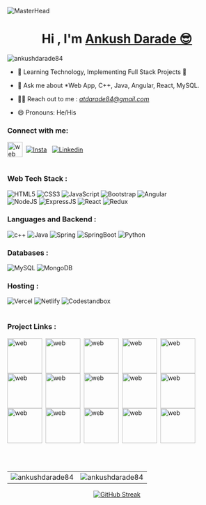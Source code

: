 ![MasterHead](https://mir-s3-cdn-cf.behance.net/project_modules/max_1200/79731568097599.5b50bca477735.jpg)

<h1 align="center"> Hi , I'm <a href="https://www.linkedin.com/in/ankushdarade84" target="_blank"> Ankush Darade 😎</a></h1>
<!-- <h3 align="center"> <img src="https://readme-typing-svg.herokuapp.com?color=0357F7&lines=Full+Stack+Java+Developer+%3A)" /> </h3> -->
<p align="left"> <img src="https://komarev.com/ghpvc/?username=ankushdarade84&label=Profile%20views&color=brightgreen&style=flat" alt="ankushdarade84" /> </p>

- 🌱 Learning Technology, Implementing Full Stack Projects 🚀

- 💬 Ask me about *Web App, C++, Java, Angular, React, MySQL.

- 👨‍💻 Reach out to me : *<a href="mailto:atdarade84@gmail.com" target="_blank">atdarade84@gmail.com</a>*

- 😄 Pronouns: He/His
 
<h3 align="left">Connect with me:</h3>
<div align="left">
<!--   <a href="https://www.linkedin.com/in/ankushdarade84/"><img alt="LinkedIn" src="https://raw.githubusercontent.com/rahuldkjain/github-profile-readme-generator/master/src/images/icons/Social/linked-in-alt.svg" alt="ankushdarade84" height="30" width="40" /></a>
  <a href="https://instagram.com/ankush_darade/" target="blank"><img align="center" src="https://raw.githubusercontent.com/rahuldkjain/github-profile-readme-generator/master/src/images/icons/Social/instagram.svg" alt="ankushdarade84" height="30" width="40" /></a> -->
  
<table >
  <tr>
      <a href="https://ankush-darade.netlify.app/" target="blank"><img align="center" alt="web"  src="https://ankush-darade.netlify.app/assets/img/aiim.png" height="35" width="35" /></a>&nbsp;
   <a href="https://instagram.com/ankush_darade/" target="blank"><img align="center"alt="Insta" src="https://img.shields.io/badge/-FFFFFF?style=for-the-badge&logo=instagram"  ></a> &nbsp;
   <a href="https://www.linkedin.com/in/ankushdarade84/" target="blank" ><img align="center" alt="Linkedin" src="https://img.shields.io/badge/-0077B5?style=for-the-badge&logo=linkedin&logoColor=white" ></a>
  </tr>
</table> 


<!--   <a href="https://www.leetcode.com/surajdarade" target="blank"><img align="center" src="https://raw.githubusercontent.com/rahuldkjain/github-profile-readme-generator/master/src/images/icons/Social/leet-code.svg" alt="ankushdarade84" height="30" width="40" /></a> -->
</div>

<h3 align="left">Web Tech Stack :</h3>
<div align="left">
<img alt="HTML5" src="https://img.shields.io/badge/html5-%23E34F26.svg?style=for-the-badge&logo=html5&logoColor=white"/>
<img alt="CSS3" src="https://img.shields.io/badge/css3-%231572B6.svg?style=for-the-badge&logo=css3&logoColor=white"/> 
<img alt="JavaScript" src="https://img.shields.io/badge/javascript-%23323330.svg?style=for-the-badge&logo=javascript&logoColor=%23F7DF1E"/> 
<!-- <img alt="TailwindCSS" src="https://img.shields.io/badge/Tailwind_CSS-38B2AC?style=for-the-badge&logo=tailwind-css&logoColor=white"/> -->
<img alt="Bootstrap" src="https://img.shields.io/badge/bootstrap-%23563D7C.svg?style=for-the-badge&logo=bootstrap&logoColor=white"/>
<img alt="Angular" src="https://img.shields.io/badge/Angular-%23E34F26.svg?style=for-the-badge&logo=Angular&logoColor=white"/>
<br>
<!-- <img alt="PHP" src="https://img.shields.io/badge/php-%23777BB4.svg?style=for-the-badge&logo=php&logoColor=white"/> -->
<img alt="NodeJS" src="https://img.shields.io/badge/node.js-%2343853D.svg?style=for-the-badge&logo=nodedotjs&logoColor=white"/>
<img alt="ExpressJS" src="https://img.shields.io/badge/Express.js-000000?style=for-the-badge&logo=express&logoColor=white"/>
<img alt="React" src="https://img.shields.io/badge/react-%2320232a.svg?style=for-the-badge&logo=react&logoColor=%2361DAFB"/>
<!-- <img alt="mui" src="https://img.shields.io/badge/Material%20UI-007FFF?style=for-the-badge&logo=mui&logoColor=white"/> -->
<img alt="Redux" src="https://img.shields.io/badge/Redux-593D88?style=for-the-badge&logo=redux&logoColor=white"/>
<!-- <img alt="sockteio" src="https://img.shields.io/badge/Socket.io-010101?&style=for-the-badge&logo=Socket.io&logoColor=white"/> -->
</div>

<h3 align="left">Languages and Backend :</h3>
<div align="left">
  <img alt="c++" src="https://img.shields.io/badge/C%2B%2B-00599C?style=for-the-badge&logo=c%2B%2B&logoColor=white"/>
  <img alt="Java" src="https://img.shields.io/badge/Java-%23ED8B00.svg?style=for-the-badge&logo=Openjdk&logoColor=white"/>

   <img alt="Spring" src="https://img.shields.io/badge/Spring-6DB33F?style=for-the-badge&logo=Spring&logoColor=white"/>
     <img  alt="SpringBoot" src="https://img.shields.io/badge/SpringBoot-6DB33F?style=for-the-badge&logo=SpringBoot&logoColor=white"/>
       <img alt="Python" src="https://img.shields.io/badge/python-%2314354C.svg?style=for-the-badge&logo=python&logoColor=white"/>
</div>



<h3 align="left">Databases :</h3>
<div align="left">
  <img alt="MySQL" src="https://img.shields.io/badge/mysql-%2300f.svg?style=for-the-badge&logo=mysql&logoColor=white"/>
  <img alt="MongoDB" src ="https://img.shields.io/badge/MongoDB-4EA94B?style=for-the-badge&logo=mongodb&logoColor=white"/>
</div>


<h3 align="left">Hosting :</h3>
<div align="left">
<!--   <img alt="AWS" src="https://img.shields.io/badge/Amazon_AWS-FF9900?style=for-the-badge&logo=amazonaws&logoColor=white"/> -->
<!--   <img alt="Heroku" src="https://img.shields.io/badge/heroku-%23430098.svg?style=for-the-badge&logo=heroku&logoColor=white"/> -->

  <img alt="Vercel" src="https://img.shields.io/badge/Vercel-000000?style=for-the-badge&logo=vercel&logoColor=white"/>
  <img alt="Netlify" src="https://img.shields.io/badge/Netlify-00C7B7?style=for-the-badge&logo=netlify&logoColor=white"/>
    <img alt="Codestandbox" src="https://img.shields.io/badge/Codestandbox-000000?style=for-the-badge&logo=square&logoColor=white"/>
</div>
<br/>

<h3 align="left">Project Links :</h3>
<table >
  <tr>
      <a href="https://ankush-darade.netlify.app/" target="blank"><img align="center" alt="web"  src="https://ankush-darade.netlify.app/assets/img/aiim.png" height="80" width="80" /></a>&nbsp;
   <a href="https://ott-platfom.netlify.app/" target="blank"><img align="center" alt="web"  src="https://ott-platfom.netlify.app/assets/image.png" height="80" width="80" /></a>&nbsp
    <a href="https://todo-save.netlify.app/" target="blank"><img align="center" alt="web"  src="https://todo-save.netlify.app/img/icon.png" height="80" width="80" /></a>&nbsp;
       <a href="https://employee-teamlist.netlify.app/" target="blank"><img align="center" alt="web"  src="https://github.com/ankushdarade84/Employee-Team-List-web/assets/82811718/3f23093d-0711-4d68-bb09-3a957d39acdd" height="80" width="80" /></a>&nbsp;
       <a href="https://madhuri-weds-rahul.netlify.app/" target="blank"><img align="center" alt="web"  src="https://madhuri-weds-rahul.netlify.app/assets/images/sppp/MR_name.png" height="80" width="80" /></a>&nbsp;
        <a href="https://blind-deaf-project.netlify.app/" target="blank"><img align="center" alt="web"  src="https://blind-deaf-project.netlify.app/images/logo.png" height="80" width="80"  /></a>&nbsp;
        <a href="https://angular-regi-page.vercel.app/" target="blank"><img align="center" alt="web"  src="https://angular-regi-page.vercel.app/assets/ankushName.jpg"height="80" width="80"  /></a>&nbsp;
        <a href="https://dashbord-task.netlify.app/" target="blank"><img align="center" alt="web"  src="https://github.com/ankushdarade84/Grid-Dashbord/assets/82811718/11d018e1-381e-46f6-a67e-80edf85c54f0" height="80" width="80"  /></a>&nbsp;
         <a href="https://github.com/ankushdarade84/GovermentRegistartionForm" target="blank"><img align="center" alt="web"  src="https://ankush-darade.netlify.app/assets/img/portfolio/soft3.jpg" height="80" width="80"  /></a>&nbsp;
      <a href="https://github.com/ankushdarade84/Advance-Blind-Deaf-Communication-System" target="blank"><img align="center" alt="web"  src="https://ankush-darade.netlify.app/assets/img/portfolio/hard1.jpg" height="80" width="80"  /></a>&nbsp;
        <a href="https://github.com/ankushdarade84/Blind-Deaf-Communication-System" target="blank"><img align="center" alt="web"  src="https://ankush-darade.netlify.app/assets/img/portfolio/hard2.jpg" height="80" width="80"  /></a>&nbsp;
       <a href="https://github.com/ankushdarade84/Mini-Oscilloscope-And-Function-Generator" target="blank"><img align="center" alt="web"  src="https://ankush-darade.netlify.app/assets/img/portfolio/hard3.jpg" height="80" width="80"  /></a>&nbsp;
       <a href="https://github.com/ankushdarade84/Smart-Storage-System-For-Onion" target="blank"><img align="center" alt="web"  src="https://ankush-darade.netlify.app/assets/img/portfolio/hard4.jpg" height="80" width="80"  /></a>&nbsp;
       <a href="https://github.com/ankushdarade84/Smart-Green-House-System" target="blank"><img align="center" alt="web"  src="https://ankush-darade.netlify.app/assets/img/portfolio/hard5.jpg" height="80" width="80"  /></a>&nbsp;
       <a href="https://github.com/ankushdarade84/Wireless-Notice-Display" target="blank"><img align="center" alt="web"  src="https://ankush-darade.netlify.app/assets/img/portfolio/hard6.jpg" height="80" width="80"  /></a>&nbsp;
  </tr>
</table>
   
<br>

<table>
  <tr>
    <td><img src="https://github-readme-stats.vercel.app/api?username=ankushdarade84&show_icons=true&theme=light&locale=en&rank_icon&icon_color=00FF00&title_color=FFA500" alt="ankushdarade84" /></td>
    <td><img src="https://github-readme-stats.vercel.app/api/top-langs?username=ankushdarade84&show_icons=true&theme=light&locale=en&layout=compact&langs_count=10" alt="ankushdarade84" /></td>
  </tr>

</table>
 
<div align="center">
<!-- <p><img align="center" src="https://streak-stats.demolab.com/?user=ankushdarade84&theme=light" alt="ankushdarade84" /></p> -->
<a href="https://git.io/streak-stats"><img src="https://github-readme-streak-stats.herokuapp.com?user=ankushdarade84" alt="GitHub Streak" /></a>
</div>


